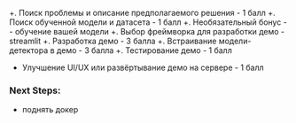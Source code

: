 +. Поиск проблемы и описание предполагаемого решения - 1 балл
+. Поиск обученной модели и датасета - 1 балл
+. Необязательный бонус -- обучение вашей модели
+. Выбор фреймворка для разработки демо - streamlit
+. Разработка демо - 3 балла
+. Встраивание модели-детектора в демо - 3 балла
+. Тестирование демо - 1 балл
- Улучшение UI/UX или развёртывание демо на сервере - 1 балл

### Next Steps:
- поднять докер 